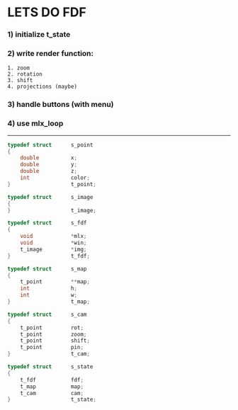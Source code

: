 # LETS DO FDF

### 1) initialize t_state
### 2) write render function:
	1. zoom
	2. rotation
	3. shift
	4. projections (maybe)

### 3) handle buttons (with menu)
### 4) use mlx_loop

---

``` c
typedef struct		s_point
{
	double			x;
	double			y;
	double			z;
	int				color;
}					t_point;
```
``` c
typedef struct		s_image
{
}					t_image;
```
``` c
typedef struct		s_fdf
{
	void			*mlx;
	void			*win;
	t_image			*img;
}					t_fdf;
```
``` c
typedef struct		s_map
{
	t_point			**map;
	int				h;
	int				w;
}					t_map;
```
``` c
typedef struct		s_cam
{
	t_point			rot;
	t_point			zoom;
	t_point			shift;
	t_point			pin;
}					t_cam;
```
``` c
typedef struct		s_state
{
	t_fdf			fdf;
	t_map			map;
	t_cam			cam;
}					t_state;
```